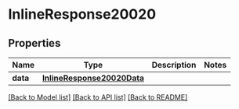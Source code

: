 # InlineResponse20020

## Properties
Name | Type | Description | Notes
------------ | ------------- | ------------- | -------------
**data** | [**InlineResponse20020Data**](InlineResponse20020Data.md) |  | 

[[Back to Model list]](../README.md#documentation-for-models) [[Back to API list]](../README.md#documentation-for-api-endpoints) [[Back to README]](../README.md)


